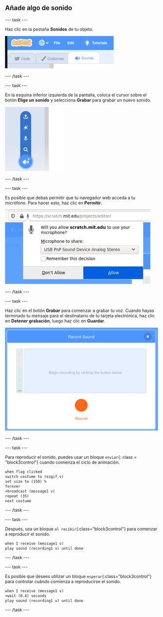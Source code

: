 ## Añade algo de sonido

--- task ---

Haz clic en la pestaña **Sonidos** de tu objeto.

![la imagen muestra las pestañas de sonidos seleccionadas para el objeto](images/sounds-tab.png)

--- /task ---

--- task ---

En la esquina inferior izquierda de la pantalla, coloca el cursor sobre el botón **Elige un sonido** y selecciona **Grabar** para grabar un nuevo sonido.

![imagen que muestra el botón de sonidos seleccionado con grabar un sonido resaltado](images/record-sound.png)

--- /task ---

--- task ---

Es posible que debas permitir que tu navegador web acceda a tu micrófono. Para hacer esto, haz clic en **Permitir**.

![imagen que muestra el indicador del navegador web para permitir el acceso al micrófono](images/allow-mic.png)

--- /task ---

--- task ---

Haz clic en el botón **Grabar** para comenzar a grabar tu voz. Cuando hayas terminado tu mensaje para el destinatario de tu tarjeta electrónica, haz clic en **Detener grabación**, luego haz clic en **Guardar**.

![imagen que muestra el cuadro de diálogo de grabación dentro de Scratch](images/record.png)

--- /task ---

--- task ---

Para reproducir el sonido, puedes usar un bloque `enviar`{: class = "block3control"} cuando comienza el ciclo de animación.

```blocks3
when flag clicked
switch costume to (ezgif v)
set size to (150) %
forever
+broadcast (message1 v)
repeat (35)
next costume
```

--- /task ---

--- task ---

Después, usa un bloque `al recibir`{:class="block3control"} para comenzar a reproducir el sonido.

```blocks3
when I receive (message1 v)
play sound (recording1 v) until done
```

--- /task ---

--- task ---

Es posible que desees utilizar un bloque `esperar`{:class="block3control"} para controlar cuándo comienza a reproducirse el sonido.

```blocks3
when I receive (message1 v)
+wait (0.4) seconds
play sound (recording1 v) until done
```

--- /task ---




